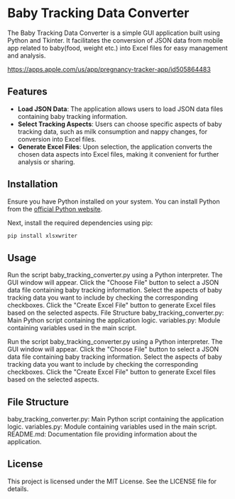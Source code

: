 
# Baby Tracking Data Converter
The Baby Tracking Data Converter is a simple GUI application built using Python and Tkinter. It facilitates the conversion of JSON data from mobile app related to baby(food, weight etc.) into Excel files for easy management and analysis.

https://apps.apple.com/us/app/pregnancy-tracker-app/id505864483

## Features

- **Load JSON Data**: The application allows users to load JSON data files containing baby tracking information.
- **Select Tracking Aspects**: Users can choose specific aspects of baby tracking data, such as milk consumption and nappy changes, for conversion into Excel files.
- **Generate Excel Files**: Upon selection, the application converts the chosen data aspects into Excel files, making it convenient for further analysis or sharing.

## Installation

Ensure you have Python installed on your system. You can install Python from the [official Python website](https://www.python.org/downloads/).

Next, install the required dependencies using pip:

```bash
pip install xlsxwriter
```

## Usage
Run the script baby_tracking_converter.py using a Python interpreter.
The GUI window will appear.
Click the "Choose File" button to select a JSON data file containing baby tracking information.
Select the aspects of baby tracking data you want to include by checking the corresponding checkboxes.
Click the "Create Excel File" button to generate Excel files based on the selected aspects.
File Structure
baby_tracking_converter.py: Main Python script containing the application logic.
variables.py: Module containing variables used in the main script.


Run the script baby_tracking_converter.py using a Python interpreter.
The GUI window will appear.
Click the "Choose File" button to select a JSON data file containing baby tracking information.
Select the aspects of baby tracking data you want to include by checking the corresponding checkboxes.
Click the "Create Excel File" button to generate Excel files based on the selected aspects.

## File Structure
baby_tracking_converter.py: Main Python script containing the application logic.
variables.py: Module containing variables used in the main script.
README.md: Documentation file providing information about the application.

## License
This project is licensed under the MIT License. See the LICENSE file for details.
